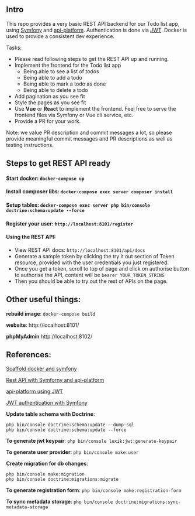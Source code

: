 
## Intro
This repo provides a very basic REST API backend for our Todo list app, 
using [Symfony](https://symfony.com/) and [api-platform](https://api-platform.com/).
Authentication is done via [JWT](https://jwt.io/). Docker is used to provide a 
consistent dev experience.

Tasks: 
* Please read following steps to get the REST API up and running.
* Implement the frontend for the Todo list app
  * Being able to see a list of todos
  * Being able to add a todo
  * Being able to mark a todo as done
  * Being able to delete a todo
* Add pagination as you see fit
* Style the pages as you see fit
* Use **Vue** or **React** to implement the frontend. Feel free to serve the frontend
files via Symfony or Vue cli service, etc.
* Provide a PR for your work.

Note: we value PR description and commit messages a lot, so please provide meaningful 
commit messages and PR descriptions as well as testing instructions.

## Steps to get REST API ready
#### Start docker: `docker-compose up`
#### Install composer libs: `docker-compose exec server composer install`
#### Setup tables: `docker-compose exec server php bin/console doctrine:schema:update --force`
#### Register your user: `http://localhost:8101/register`
#### Using the REST API:
* View REST API docs: `http://localhost:8101/api/docs`
* Generate a sample token by clicking the try it out section
of Token resource, provided with the user credentials you just registered.
* Once you get a token, scroll to top of page and click on authorise
button to authorise the API, content will be `bearer YOUR_TOKEN_STRING`
* Then you should be able to try out the rest of APIs on the page.


## Other useful things:
**rebuild image**: `docker-compose build`

**website**: http://localhost:8101/

**phpMyAdmin** http://localhost:8102/


## References:
[Scaffold docker and symfony](https://www.bornfight.com/blog/blog-lamp-docker-setup-with-php-8-and-mariadb-for-symfony-projects/)

[Rest API with Symforny and api-platform](https://digitalfortress.tech/tutorial/rest-api-with-symfony-and-api-platform/)

[api-platform using JWT](https://api-platform.com/docs/core/jwt/)

[JWT authentication with Symfony](https://digitalfortress.tech/php/jwt-authentication-with-symfony/)

**Update table schema with Doctrine**:
```
php bin/console doctrine:schema:update --dump-sql
php bin/console doctrine:schema:update --force
```

**To generate jwt keypair**:
`php bin/console lexik:jwt:generate-keypair`

**To generate user provider**:
`php bin/console make:user`

**Create migration for db changes**:
```
php bin/console make:migration
php bin/console doctrine:migrations:migrate
```

**To generate registration form**:
`php bin/console make:registration-form`

**To sync metadata storage**:
`php bin/console doctrine:migrations:sync-metadata-storage`

